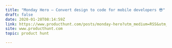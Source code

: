 ```yaml
---
title: "Monday Hero — Convert design to code for mobile developers 😎"
draft: false
date: 2020-01-28T08:14:59Z
link: https://www.producthunt.com/posts/monday-hero?utm_medium=RSS&utm_source=hune
site: www.producthunt.com
topic: product hunt  

---
```

